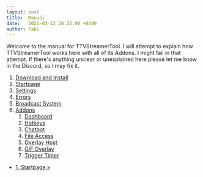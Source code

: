 ```yaml
---
layout: post
title:  Manual
date:   2021-03-12 20:25:00 +0100
author: PakL
---
```

Welcome to the manual for TTVStreamerTool. I will attempt to explain how TTVStreamerTool works here with all of its
Addons. I might fail in that attempt. If there's anything unclear or unexplained here please let me know in the
Discord, so I may fix it.

1. [Download and Install](01-download-and-install.html)
2. [Startpage](02-startpage.html)
3. [Settings](03-settings.html)
4. [Errors](04-errors.html)
5. [Broadcast System](05-broadcast-system.html)
6. [Addons](06-addons.html)
	1. [Dashboard](06-01-dashboard.html)
	2. [Hotkeys](06-02-hotkeys.html)
	3. [Chatbot](06-03-chatbot.html)
	4. [File Access](06-04-file-access.html)
	5. [Overlay Host](06-05-overlay-host.html)
	6. [GIF Overlay](06-06-gif-overlay.html)
	7. [Trigger Timer](06-07-trigger-timer.html)


<nav class="mt-4">
	<ul class="pagination justify-content-center">
		<li class="page-item"><a class="bg-dark page-link" href="01-download-and-install.html">1. Startpage »</a></li>
	</ul>
</nav>